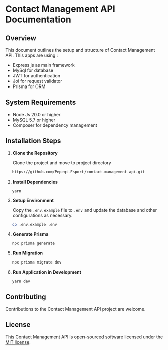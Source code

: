 # Contact Management API Documentation

## Overview

This document outlines the setup and structure of Contact Management API. This apps are using :
* Express js as main framework
* MySql for database
* JWT for authentication
* Joi for request validator
* Prisma for ORM

## System Requirements

* Node Js 20.0 or higher
* MySQL 5.7 or higher
* Composer for dependency management

## Installation Steps

1. **Clone the Repository**

   Clone the project and move to project directory

```bash
   https://github.com/Pepeqi-Esport/contact-management-api.git
   ```

2. **Install Dependencies**

```bash
   yarn
   ```

3. **Setup Environment**
   
   Copy the `.env.example` file to `.env` and update the database and other configurations as necessary.

```bash
   cp .env.example .env
   ```

4. **Generate Prisma**

```bash
   npx prisma generate
   ```

5. **Run Migration**

```bash
   npx prisma migrate dev
   ```

6. **Run Application in Development**

```bash
   yarn dev
   ```

## Contributing

Contributions to the Contact Management API project are welcome.

## License

This Contact Management API is open-sourced software licensed under the [MIT license](https://opensource.org/licenses/MIT).
